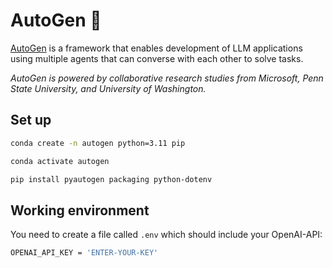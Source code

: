 # AutoGen 🤖

[AutoGen](https://microsoft.github.io/autogen/) is a framework that enables development of LLM applications using multiple agents that can converse with each other to solve tasks. 

*AutoGen is powered by collaborative research studies from Microsoft, Penn State University, and University of Washington.*

## Set up

```bash
conda create -n autogen python=3.11 pip
```

```bash
conda activate autogen
```

```bash
pip install pyautogen packaging python-dotenv
```

## Working environment

You need to create a file called `.env` which should include your OpenAI-API:

```bash
OPENAI_API_KEY = 'ENTER-YOUR-KEY'
```
